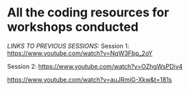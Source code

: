 All the coding resources for workshops conducted
=
*LINKS TO PREVIOUS SESSIONS:*
Session 1: https://www.youtube.com/watch?v=NqW3Fbp_2oY

Session 2: https://www.youtube.com/watch?v=OZhgWsPDiv4

https://www.youtube.com/watch?v=auJRmiG-Xkw&t=181s
